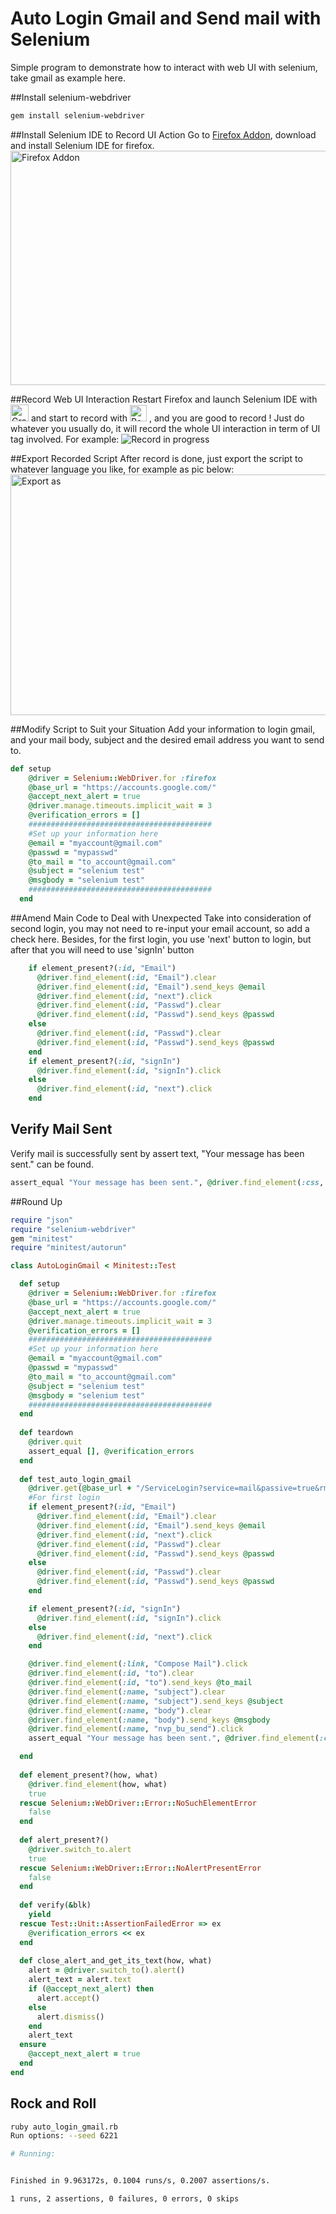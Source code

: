 
Auto Login Gmail and Send mail with Selenium
=======
Simple program to demonstrate how to interact with web UI with selenium, take gmail as example here.

##Install selenium-webdriver
```bash
gem install selenium-webdriver
```

##Install Selenium IDE to Record UI Action
Go to [Firefox Addon](https://addons.mozilla.org/en-US/firefox/addon/selenium-ide/), download and install Selenium IDE for firefox.
<img src="images/ags2.png" alt="Firefox Addon" width="735" height="375">

##Record Web UI Interaction
Restart Firefox and launch Selenium IDE with <img src="images/ags3.png" alt="Grey button" width="29" height="27"> and start to record with <img src="images/ags4.png" alt="Red button" width="27" height="26"> , and you are good to record !  Just do whatever you usually do, it will record the whole UI interaction in term of UI tag involved. 
For example:
![Record in progress](/images/ags1.png)

##Export Recorded Script 
After record is done, just export the script to whatever language you like, for example as pic below:
<img src="images/ags5.png" alt="Export as" width="505" height="385">

##Modify Script to Suit your Situation 
Add your information to login gmail, and your mail body, subject and the desired email address you want to send to.
```ruby
def setup
    @driver = Selenium::WebDriver.for :firefox
    @base_url = "https://accounts.google.com/"
    @accept_next_alert = true
    @driver.manage.timeouts.implicit_wait = 3
    @verification_errors = []
    #########################################
    #Set up your information here
    @email = "myaccount@gmail.com"
    @passwd = "mypasswd"
	@to_mail = "to_account@gmail.com"
    @subject = "selenium test"
    @msgbody = "selenium test"
    #########################################
  end
```

##Amend  Main Code to Deal with Unexpected
Take into consideration of second login, you may not need to re-input your email account, so add a check here. Besides, for the first login, you use 'next' button to login, but after that you will need to use 'signIn' button

```ruby
    if element_present?(:id, "Email")
      @driver.find_element(:id, "Email").clear
      @driver.find_element(:id, "Email").send_keys @email
      @driver.find_element(:id, "next").click
      @driver.find_element(:id, "Passwd").clear
      @driver.find_element(:id, "Passwd").send_keys @passwd   
    else
      @driver.find_element(:id, "Passwd").clear
      @driver.find_element(:id, "Passwd").send_keys @passwd
    end
    if element_present?(:id, "signIn")
      @driver.find_element(:id, "signIn").click
    else
      @driver.find_element(:id, "next").click
    end
```

## Verify Mail Sent
Verify mail is successfully sent by assert text, "Your message has been sent." can be found.
```ruby
assert_equal "Your message has been sent.", @driver.find_element(:css, "td > b").text
```

##Round Up

```ruby
require "json"
require "selenium-webdriver"
gem "minitest"
require "minitest/autorun"

class AutoLoginGmail < Minitest::Test 

  def setup
    @driver = Selenium::WebDriver.for :firefox
    @base_url = "https://accounts.google.com/"
    @accept_next_alert = true
    @driver.manage.timeouts.implicit_wait = 3
    @verification_errors = []
    #########################################
    #Set up your information here
    @email = "myaccount@gmail.com"
    @passwd = "mypasswd"
    @to_mail = "to_account@gmail.com"
    @subject = "selenium test"
    @msgbody = "selenium test"
    #########################################
  end
  
  def teardown
    @driver.quit
    assert_equal [], @verification_errors
  end
  
  def test_auto_login_gmail
    @driver.get(@base_url + "/ServiceLogin?service=mail&passive=true&rm=false&continue=https://mail.google.com/mail/&ss=1&scc=1&ltmpl=default&ltmplcache=2&emr=1&osid=1#identifier")
    #For first login
    if element_present?(:id, "Email")
      @driver.find_element(:id, "Email").clear
      @driver.find_element(:id, "Email").send_keys @email
      @driver.find_element(:id, "next").click
      @driver.find_element(:id, "Passwd").clear
      @driver.find_element(:id, "Passwd").send_keys @passwd   
    else
      @driver.find_element(:id, "Passwd").clear
      @driver.find_element(:id, "Passwd").send_keys @passwd
    end

    if element_present?(:id, "signIn")
      @driver.find_element(:id, "signIn").click
    else
      @driver.find_element(:id, "next").click
    end

    @driver.find_element(:link, "Compose Mail").click
    @driver.find_element(:id, "to").clear
    @driver.find_element(:id, "to").send_keys @to_mail
    @driver.find_element(:name, "subject").clear
    @driver.find_element(:name, "subject").send_keys @subject
    @driver.find_element(:name, "body").clear
    @driver.find_element(:name, "body").send_keys @msgbody
    @driver.find_element(:name, "nvp_bu_send").click
    assert_equal "Your message has been sent.", @driver.find_element(:css, "td > b").text

  end
  
  def element_present?(how, what)
    @driver.find_element(how, what)
    true
  rescue Selenium::WebDriver::Error::NoSuchElementError
    false
  end
  
  def alert_present?()
    @driver.switch_to.alert
    true
  rescue Selenium::WebDriver::Error::NoAlertPresentError
    false
  end
  
  def verify(&blk)
    yield
  rescue Test::Unit::AssertionFailedError => ex
    @verification_errors << ex
  end
  
  def close_alert_and_get_its_text(how, what)
    alert = @driver.switch_to().alert()
    alert_text = alert.text
    if (@accept_next_alert) then
      alert.accept()
    else
      alert.dismiss()
    end
    alert_text
  ensure
    @accept_next_alert = true
  end
end

```

## Rock and Roll

```bash
ruby auto_login_gmail.rb 
Run options: --seed 6221

# Running:


Finished in 9.963172s, 0.1004 runs/s, 0.2007 assertions/s.

1 runs, 2 assertions, 0 failures, 0 errors, 0 skips
```

